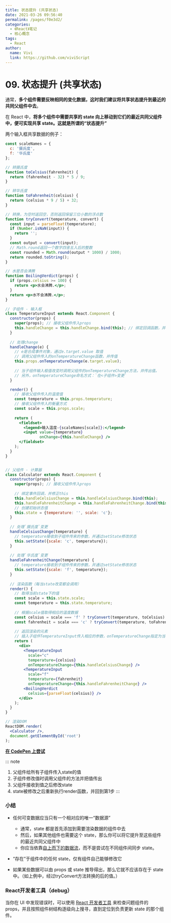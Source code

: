 ```yaml
---
title: 状态提升 (共享状态)
date: 2021-03-26 09:56:40
permalink: /pages/f0e3d2/
categories: 
  - 《React》笔记
  - 核心概念
tags: 
  - React
author: 
  name: Vivi
  link: https://github.com/viviScript
---
```


# 09. 状态提升 (共享状态)

通常，**多个组件需要反映相同的变化数据，这时我们建议将共享状态提升到最近的共同父组件中去**。



在 React 中，**将多个组件中需要共享的 state 向上移动到它们的最近共同父组件中，便可实现共享 state。这就是所谓的“状态提升”**



两个输入框共享数据的例子：

```jsx
const scaleNames = {
  c: '摄氏度',
  f: '华氏度'
};

// 转摄氏度
function toCelsius(fahrenheit) {
  return (fahrenheit - 32) * 5 / 9;
}

// 转华氏度
function toFahrenheit(celsius) {
  return (celsius * 9 / 5) + 32;
}

// 转换，为空时返回空，否则返回保留三位小数的浮点数
function tryConvert(temperature, convert) {
  const input = parseFloat(temperature);
  if (Number.isNaN(input)) {
    return '';
  }
  const output = convert(input);
  // Math.round返回一个数字四舍五入后的整数
  const rounded = Math.round(output * 1000) / 1000;
  return rounded.toString();
}

// 水是否会沸腾
function BoilingVerdict(props) {
  if (props.celsius >= 100) {
    return <p>水会沸腾.</p>;
  }
  return <p>水不会沸腾.</p>;
}

// 子组件 - 输入框
class TemperatureInput extends React.Component {
  constructor(props) {
    super(props); // 接收父组件传入props
    this.handleChange = this.handleChange.bind(this); // 绑定回调函数，并修正this
  }
	
  // 处理change
  handleChange(e) {
    // e是合成事件对象，通过e.target.value 取值
    // 调用父组件传入的onTemperatureChange函数，并传值
    this.props.onTemperatureChange(e.target.value);
    
    // 当子组件输入框值改变时调用父组件的onTemperatureChange方法，并传出值。
    // 另外，onTemperatureChange命名方式：`在<子组件>变更`
  }

  render() {
    // 接收父组件传入的温度值
    const temperature = this.props.temperature;
    // 接收父组件传入的衡量方式
    const scale = this.props.scale;
    
    return (
      <fieldset>
        <legend>输入温度-{scaleNames[scale]}:</legend>
        <input value={temperature}
               onChange={this.handleChange} />
      </fieldset>
    );
  }
}


// 父组件 - 计算器
class Calculator extends React.Component {
  constructor(props) {
    super(props); // 接收父组件传入props
    
    // 绑定事件回调，并修正this
    this.handleCelsiusChange = this.handleCelsiusChange.bind(this);
    this.handleFahrenheitChange = this.handleFahrenheitChange.bind(this);
    // 创建初始状态值
    this.state = {temperature: '', scale: 'c'};
  }
	
  // 处理`摄氏度`变更
  handleCelsiusChange(temperature) {
    // temperature接收到子组件传来的参数，并通过setState修改状态
    this.setState({scale: 'c', temperature});
  }
	
  // 处理`华氏度`变更
  handleFahrenheitChange(temperature) {
    // temperature接收到子组件传来的参数，并通过setState修改状态
    this.setState({scale: 'f', temperature});
  }
	
  // 渲染函数（每当state改变都会调用）
  render() {
    // 取得当前state下的值
    const scale = this.state.scale;
    const temperature = this.state.temperature;
    
    // 根据scale值取得相应的温度数据
    const celsius = scale === 'f' ? tryConvert(temperature, toCelsius) : temperature;
    const fahrenheit = scale === 'c' ? tryConvert(temperature, toFahrenheit) : temperature;
		
    // 返回渲染的元素
    // 插入子组件TemperatureInput传入相应的参数，onTemperatureChange指定为当前组件的回调函数
    return (
      <div>
        <TemperatureInput
          scale="c"
          temperature={celsius}
          onTemperatureChange={this.handleCelsiusChange} />
        <TemperatureInput
          scale="f"
          temperature={fahrenheit}
          onTemperatureChange={this.handleFahrenheitChange} />
        <BoilingVerdict
          celsius={parseFloat(celsius)} />
      </div>
    );
  }
}

// 渲染DOM
ReactDOM.render(
  <Calculator />,
  document.getElementById('root')
);
```

[**在 CodePen 上尝试**](https://codepen.io/gaearon/pen/WZpxpz?editors=0010)

::: note
1. 父组件给所有子组件传入state的值
2. 子组件修改值时调用父组件的方法并把值传出
3. 父组件接收到值之后修改state
4. state被修改之后重新执行render函数，并回到第1步
:::



### 小结

- 任何可变数据应当只有一个相对应的唯一“数据源”
  - 通常，state 都是首先添加到需要渲染数据的组件中去
  - 然后，如果其他组件也需要这个 state，那么你可以将它提升至这些组件的最近共同父组件中
  - 你应当依靠[自上而下的数据流](https://zh-hans.reactjs.org/docs/state-and-lifecycle.html#the-data-flows-down)，而不是尝试在不同组件间同步 state。
- “存在”于组件中的任何 state，仅有组件自己能够修改它

- 如果某些数据可以由 props 或 state 推导得出，那么它就不应该存在于 state 中。（如上例中，经过tryConvert方法转换的后的值。）



### React开发者工具（debug）

当你在 UI 中发现错误时，可以使用 [React 开发者工具](https://github.com/facebook/react/tree/master/packages/react-devtools) 来检查问题组件的 props，并且按照组件树结构逐级向上搜寻，直到定位到负责更新 state 的那个组件。

